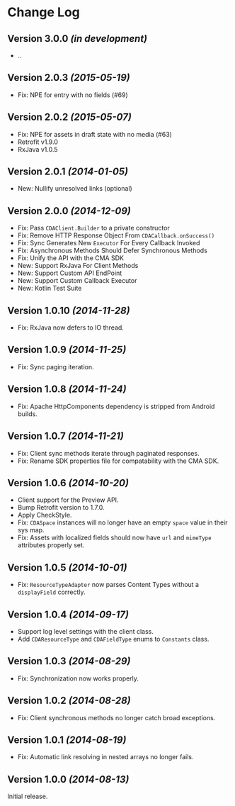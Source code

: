 Change Log
==========

Version 3.0.0 *(in development)*
--------------------------------
 * ..


Version 2.0.3 *(2015-05-19)*
----------------------------
 * Fix: NPE for entry with no fields (#69)


Version 2.0.2 *(2015-05-07)*
----------------------------
 * Fix: NPE for assets in draft state with no media (#63)
 * Retrofit v1.9.0
 * RxJava v1.0.5


Version 2.0.1 *(2014-01-05)*
----------------------------
 * New: Nullify unresolved links (optional)


Version 2.0.0 *(2014-12-09)*
----------------------------
 * Fix: Pass `CDAClient.Builder` to a private constructor
 * Fix: Remove HTTP Response Object From `CDACallback.onSuccess()`
 * Fix: Sync Generates New `Executor` For Every Callback Invoked
 * Fix: Asynchronous Methods Should Defer Synchronous Methods
 * Fix: Unify the API with the CMA SDK
 * New: Support RxJava For Client Methods
 * New: Support Custom API EndPoint
 * New: Support Custom Callback Executor
 * New: Kotlin Test Suite


Version 1.0.10 *(2014-11-28)*
-----------------------------
 * Fix: RxJava now defers to IO thread.


Version 1.0.9 *(2014-11-25)*
----------------------------
 * Fix: Sync paging iteration.


Version 1.0.8 *(2014-11-24)*
----------------------------
 * Fix: Apache HttpComponents dependency is stripped from Android builds.


Version 1.0.7 *(2014-11-21)*
----------------------------
 * Fix: Client sync methods iterate through paginated responses.
 * Fix: Rename SDK properties file for compatability with the CMA SDK.


Version 1.0.6 *(2014-10-20)*
----------------------------

 * Client support for the Preview API.
 * Bump Retrofit version to 1.7.0.
 * Apply CheckStyle.
 * Fix: `CDASpace` instances will no longer have an empty `space` value in their sys map.
 * Fix: Assets with localized fields should now have `url` and `mimeType` attributes properly set.


Version 1.0.5 *(2014-10-01)*
----------------------------

 * Fix: `ResourceTypeAdapter` now parses Content Types without a `displayField` correctly.


Version 1.0.4 *(2014-09-17)*
----------------------------

 * Support log level settings with the client class.
 * Add `CDAResourceType` and `CDAFieldType` enums to `Constants` class.


Version 1.0.3 *(2014-08-29)*
----------------------------

 * Fix: Synchronization now works properly.


Version 1.0.2 *(2014-08-28)*
----------------------------

 * Fix: Client synchronous methods no longer catch broad exceptions.


Version 1.0.1 *(2014-08-19)*
----------------------------

 * Fix: Automatic link resolving in nested arrays no longer fails.


Version 1.0.0 *(2014-08-13)*
----------------------------

Initial release.
